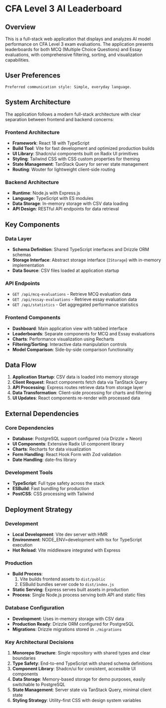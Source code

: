 # CFA Level 3 AI Leaderboard

## Overview

This is a full-stack web application that displays and analyzes AI model performance on CFA Level 3 exam evaluations. The application presents leaderboards for both MCQ (Multiple Choice Questions) and Essay evaluations, with comprehensive filtering, sorting, and visualization capabilities.

## User Preferences

```
Preferred communication style: Simple, everyday language.
```

## System Architecture

The application follows a modern full-stack architecture with clear separation between frontend and backend concerns:

### Frontend Architecture
- **Framework**: React 18 with TypeScript
- **Build Tool**: Vite for fast development and optimized production builds
- **UI Library**: Shadcn/ui components built on Radix UI primitives
- **Styling**: Tailwind CSS with CSS custom properties for theming
- **State Management**: TanStack Query for server state management
- **Routing**: Wouter for lightweight client-side routing

### Backend Architecture
- **Runtime**: Node.js with Express.js
- **Language**: TypeScript with ES modules
- **Data Storage**: In-memory storage with CSV data loading
- **API Design**: RESTful API endpoints for data retrieval

## Key Components

### Data Layer
- **Schema Definition**: Shared TypeScript interfaces and Drizzle ORM schemas
- **Storage Interface**: Abstract storage interface (`IStorage`) with in-memory implementation
- **Data Source**: CSV files loaded at application startup

### API Endpoints
- `GET /api/mcq-evaluations` - Retrieve MCQ evaluation data
- `GET /api/essay-evaluations` - Retrieve essay evaluation data  
- `GET /api/statistics` - Get aggregated performance statistics

### Frontend Components
- **Dashboard**: Main application view with tabbed interface
- **Leaderboards**: Separate components for MCQ and Essay evaluations
- **Charts**: Performance visualization using Recharts
- **Filtering/Sorting**: Interactive data manipulation controls
- **Model Comparison**: Side-by-side comparison functionality

## Data Flow

1. **Application Startup**: CSV data is loaded into memory storage
2. **Client Request**: React components fetch data via TanStack Query
3. **API Processing**: Express routes retrieve data from storage layer
4. **Data Transformation**: Client-side processing for charts and filtering
5. **UI Updates**: React components re-render with processed data

## External Dependencies

### Core Dependencies
- **Database**: PostgreSQL support configured (via Drizzle + Neon)
- **UI Components**: Extensive Radix UI component library
- **Charts**: Recharts for data visualization
- **Form Handling**: React Hook Form with Zod validation
- **Date Handling**: date-fns library

### Development Tools
- **TypeScript**: Full type safety across the stack
- **ESBuild**: Fast bundling for production
- **PostCSS**: CSS processing with Tailwind

## Deployment Strategy

### Development
- **Local Development**: Vite dev server with HMR
- **Environment**: NODE_ENV=development with tsx for TypeScript execution
- **Hot Reload**: Vite middleware integrated with Express

### Production  
- **Build Process**: 
  1. Vite builds frontend assets to `dist/public`
  2. ESBuild bundles server code to `dist/index.js`
- **Static Serving**: Express serves built assets in production
- **Process**: Single Node.js process serving both API and static files

### Database Configuration
- **Development**: Uses in-memory storage with CSV data
- **Production Ready**: Drizzle ORM configured for PostgreSQL
- **Migrations**: Drizzle migrations stored in `./migrations`

### Key Architectural Decisions

1. **Monorepo Structure**: Single repository with shared types and clear boundaries
2. **Type Safety**: End-to-end TypeScript with shared schema definitions
3. **Component Library**: Shadcn/ui for consistent, accessible UI components
4. **Data Storage**: Memory-based storage for demo purposes, easily switchable to PostgreSQL
5. **State Management**: Server state via TanStack Query, minimal client state
6. **Styling Strategy**: Utility-first CSS with design system variables
